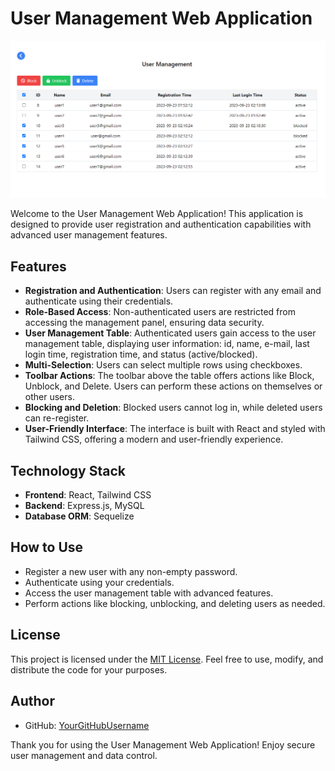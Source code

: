 # User Management Web Application

![App Preview](app-preview.png)

Welcome to the User Management Web Application! This application is designed to provide user registration and authentication capabilities with advanced user management features.

## Features

- **Registration and Authentication**: Users can register with any email and authenticate using their credentials.
- **Role-Based Access**: Non-authenticated users are restricted from accessing the management panel, ensuring data security.
- **User Management Table**: Authenticated users gain access to the user management table, displaying user information: id, name, e-mail, last login time, registration time, and status (active/blocked).
- **Multi-Selection**: Users can select multiple rows using checkboxes.
- **Toolbar Actions**: The toolbar above the table offers actions like Block, Unblock, and Delete. Users can perform these actions on themselves or other users.
- **Blocking and Deletion**: Blocked users cannot log in, while deleted users can re-register.
- **User-Friendly Interface**: The interface is built with React and styled with Tailwind CSS, offering a modern and user-friendly experience.

## Technology Stack

- **Frontend**: React, Tailwind CSS
- **Backend**: Express.js, MySQL
- **Database ORM**: Sequelize

## How to Use

- Register a new user with any non-empty password.
- Authenticate using your credentials.
- Access the user management table with advanced features.
- Perform actions like blocking, unblocking, and deleting users as needed.

## License

This project is licensed under the [MIT License](LICENSE). Feel free to use, modify, and distribute the code for your purposes.

## Author

- GitHub: [YourGitHubUsername](https://github.com/YourGitHubUsername)

Thank you for using the User Management Web Application! Enjoy secure user management and data control.
